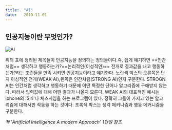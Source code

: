 ```yaml
---
title:  "AI"
date:   2019-11-01
---
```


## 인공지능이란 무엇인가?

![AI](https://images2.imgbox.com/75/29/1Fo3O0d0_o.png)

위의 표에 정리된 제목들이 인공지능을 정의하는 정의들이다.즉, 쉽게 얘기하면 ==인간처럼== 생각하고 행동하는가?==논리적인(이성적인)== 전개로 결과값을 내고 행동하는가?라는 조건들을 만족 시키면 인공지능이라고 얘기한다. 노란색 박스의 오른쪽은 단지 이성적인 전개(WEAK AI),왼쪽은 인간처럼(STRONG AI)인지 구분한다. STROGN AI는 인간처럼 생각하고 행동하기 때문에 어떤 특정한 단어나 알고리즘에 구애받지 않는다. 따라서 입력값에 대해 어떤 결과가 나올지 모른다. WEAK AI의 대표적인 예시는 iphone의 'Siri'나 체스게임을 하는 프로그램이 있다. 정확히 그들이 가지고 있는 알고리즘에 대해서만 작동을 하는 것이다. 초록색 박스는 생각 메커니즘과 행동 메커니즘을 구분한다.

*책  'Artificial Intelligence A modern Approach' 1단원 참조*